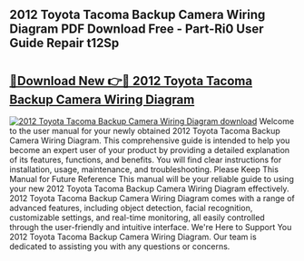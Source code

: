 ## 2012 Toyota Tacoma Backup Camera Wiring Diagram PDF Download Free - Part-Ri0 User Guide Repair t12Sp

# <h2><a href="http://dfprm0v.blite.top/?on=2012+Toyota+Tacoma+Backup+Camera+Wiring+Diagram">🔗Download New 👉🔴 2012 Toyota Tacoma Backup Camera Wiring Diagram</a></h2>

[![2012 Toyota Tacoma Backup Camera Wiring Diagram download](https://i.imgur.com/lujVjoI.png)](http://dfprm0v.blite.top/?on=2012+Toyota+Tacoma+Backup+Camera+Wiring+Diagram)
Welcome to the user manual for your newly obtained 2012 Toyota Tacoma Backup Camera Wiring Diagram. This comprehensive guide is intended to help you become an expert user of your product by providing a detailed explanation of its features, functions, and benefits. You will find clear instructions for installation, usage, maintenance, and troubleshooting. Please Keep This Manual for Future Reference This manual will be your reliable guide to using your new 2012 Toyota Tacoma Backup Camera Wiring Diagram effectively. 2012 Toyota Tacoma Backup Camera Wiring Diagram comes with a range of advanced features, including object detection, facial recognition, customizable settings, and real-time monitoring, all easily controlled through the user-friendly and intuitive interface. We're Here to Support You 2012 Toyota Tacoma Backup Camera Wiring Diagram. Our team is dedicated to assisting you with any questions or concerns.
